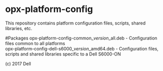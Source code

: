 # opx-platform-config
This repository contains platform configuration files, scripts, shared libraries, etc.  
  
#Packages
opx-platform-config-common\_*version*\_all.deb - Configuration files common to all platforms  
opx-platform-config-dell-s6000\_*version*\_amd64.deb - Configuration files, scripts and shared libraries specific to a Dell S6000-ON  
  
(c) 2017 Dell  
